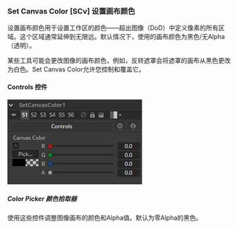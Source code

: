 ### Set Canvas Color [SCv] 设置画布颜色

设置画布颜色用于设置工作区的颜色——超出图像（DoD）中定义像素的所有区域。这个区域通常延伸到无限远。默认情况下，使用的画布颜色为黑色/无Alpha（透明）。

某些工具可能会更改图像的画布颜色，例如，反转遮罩会将遮罩的画布从黑色更改为白色。Set Canvas Color允许您控制和覆盖它。

#### Controls 控件

![SCv_Controls](images/SCv_Controls.jpg)

##### Color Picker 颜色拾取器

使用这些控件调整图像画布的颜色和Alpha值。默认为零Alpha的黑色。